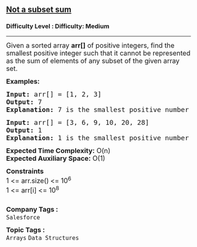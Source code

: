 <h2><a href="https://www.geeksforgeeks.org/problems/smallest-number-subset1220/1">Not a subset sum</a></h2><h3>Difficulty Level : Difficulty: Medium</h3><hr><div class="problems_problem_content__Xm_eO" style="user-select: auto;"><p style="user-select: auto;"><span style="font-size: 18px; user-select: auto;">Given a sorted array <strong style="user-select: auto;">arr[]</strong> of positive integers, find the smallest positive integer such that it cannot be represented as the sum of elements of any subset of the given array set.</span></p>
<p style="user-select: auto;"><span style="font-size: 18px; user-select: auto;"><strong style="user-select: auto;">Examples:</strong></span></p>
<pre style="user-select: auto;"><span style="font-size: 18px; user-select: auto;"><strong style="user-select: auto;">Input: </strong>arr[] = [1, 2, 3]
<strong style="user-select: auto;">Output:</strong> 7
<strong style="user-select: auto;">Explanation:</strong> 7 is the smallest positive number for which no subset is there with sum 7.
</span></pre>
<pre style="user-select: auto;"><span style="font-size: 18px; user-select: auto;"><strong style="user-select: auto;">Input: </strong>arr[] = [3, 6, 9, 10, 20, 28]
<strong style="user-select: auto;">Output:</strong> 1
<strong style="user-select: auto;">Explanation:</strong> 1 is the smallest positive number for which no subset is there with sum 1.
</span></pre>
<p style="user-select: auto;"><span style="font-size: 18px; user-select: auto;"><strong style="user-select: auto;">Expected Time Complexity:</strong> O(n)<br style="user-select: auto;"><strong style="user-select: auto;">Expected Auxiliary Space:</strong>&nbsp;O(1)</span></p>
<p style="user-select: auto;"><span style="font-size: 18px; user-select: auto;"><strong style="user-select: auto;">Constraints</strong><br style="user-select: auto;">1 &lt;= arr.size()<strong style="user-select: auto;">&nbsp;</strong>&lt;= 10<sup style="user-select: auto;">6</sup><br style="user-select: auto;">1 &lt;= arr[i] &lt;= 10<sup style="user-select: auto;">8</sup></span><br style="user-select: auto;">&nbsp;</p></div><p><span style=font-size:18px><strong>Company Tags : </strong><br><code>Salesforce</code>&nbsp;<br><p><span style=font-size:18px><strong>Topic Tags : </strong><br><code>Arrays</code>&nbsp;<code>Data Structures</code>&nbsp;